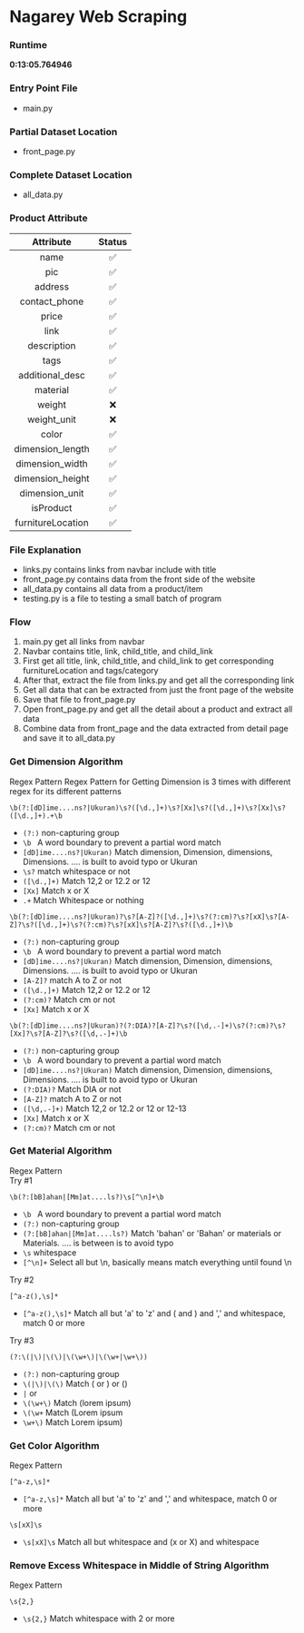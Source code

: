 # Nagarey Web Scraping

### Runtime

**0:13:05.764946**

### Entry Point File

- main.py

### Partial Dataset Location

- front_page.py

### Complete Dataset Location

- all_data.py

### Product Attribute

|     Attribute     | Status |
| :---------------: | :----: |
|       name        |   ✅   |
|        pic        |   ✅   |
|      address      |   ✅   |
|   contact_phone   |   ✅   |
|       price       |   ✅   |
|       link        |   ✅   |
|    description    |   ✅   |
|       tags        |   ✅   |
|  additional_desc  |   ✅   |
|     material      |   ✅   |
|      weight       |   ❌   |
|    weight_unit    |   ❌   |
|       color       |   ✅   |
| dimension_length  |   ✅   |
|  dimension_width  |   ✅   |
| dimension_height  |   ✅   |
|  dimension_unit   |   ✅   |
|     isProduct     |   ✅   |
| furnitureLocation |   ✅   |

### File Explanation

- links.py contains links from navbar include with title
- front_page.py contains data from the front side of the website
- all_data.py contains all data from a product/item
- testing.py is a file to testing a small batch of program

### Flow

1. main.py get all links from navbar
2. Navbar contains title, link, child_title, and child_link
3. First get all title, link, child_title, and child_link to get corresponding furnitureLocation and tags/category
4. After that, extract the file from links.py and get all the corresponding link
5. Get all data that can be extracted from just the front page of the website
6. Save that file to front_page.py
7. Open front_page.py and get all the detail about a product and extract all data
8. Combine data from front_page and the data extracted from detail page and save it to all_data.py

### Get Dimension Algorithm

Regex Pattern
Regex Pattern for Getting Dimension is 3 times with different regex for its different patterns

```
\b(?:[dD]ime....ns?|Ukuran)\s?([\d.,]+)\s?[Xx]\s?([\d.,]+)\s?[Xx]\s?([\d.,]+).+\b
```

- `(?:)` non-capturing group
- `\b ` A word boundary to prevent a partial word match
- `[dD]ime....ns?|Ukuran)` Match dimension, Dimension, dimensions, Dimensions. .... is built to avoid typo or Ukuran
- `\s?` match whitespace or not
- `([\d.,]+)` Match 12,2 or 12.2 or 12
- `[Xx]` Match x or X
- `.+` Match Whitespace or nothing

```
\b(?:[dD]ime....ns?|Ukuran)?\s?[A-Z]?([\d.,]+)\s?(?:cm)?\s?[xX]\s?[A-Z]?\s?([\d.,]+)\s?(?:cm)?\s?[xX]\s?[A-Z]?\s?([\d.,]+)\b
```

- `(?:)` non-capturing group
- `\b ` A word boundary to prevent a partial word match
- `[dD]ime....ns?|Ukuran)` Match dimension, Dimension, dimensions, Dimensions. .... is built to avoid typo or Ukuran
- `[A-Z]?` match A to Z or not
- `([\d.,]+)` Match 12,2 or 12.2 or 12
- `(?:cm)?` Match cm or not
- `[Xx]` Match x or X

```
\b(?:[dD]ime....ns?|Ukuran)?(?:DIA)?[A-Z]?\s?([\d,.-]+)\s?(?:cm)?\s?[Xx]?\s?[A-Z]?\s?([\d,.-]+)\b
```

- `(?:)` non-capturing group
- `\b ` A word boundary to prevent a partial word match
- `[dD]ime....ns?|Ukuran)` Match dimension, Dimension, dimensions, Dimensions. .... is built to avoid typo or Ukuran
- `(?:DIA)?` Match DIA or not
- `[A-Z]?` match A to Z or not
- `([\d,.-]+)` Match 12,2 or 12.2 or 12 or 12-13
- `[Xx]` Match x or X
- `(?:cm)?` Match cm or not

### Get Material Algorithm

Regex Pattern <br/>
Try #1

```
\b(?:[bB]ahan|[Mm]at....ls?)\s[^\n]+\b
```

- `\b ` A word boundary to prevent a partial word match
- `(?:)` non-capturing group
- `(?:[bB]ahan|[Mm]at....ls?)` Match 'bahan' or 'Bahan' or materials or Materials. .... is between is to avoid typo
- `\s` whitespace
- `[^\n]+` Select all but \n, basically means match everything until found \n

Try #2

```
[^a-z(),\s]*
```

- `[^a-z(),\s]*` Match all but 'a' to 'z' and ( and ) and ',' and whitespace, match 0 or more

Try #3

```
(?:\(|\)|\(\)|\(\w+\)|\(\w+|\w+\))
```

- `(?:)` non-capturing group
- `\(|\)|\(\)` Match ( or ) or ()
- `|` or
- `\(\w+\)` Match (lorem ipsum)
- `\(\w+` Match (Lorem ipsum
- `\w+\)` Match Lorem ipsum)

### Get Color Algorithm

Regex Pattern

```
[^a-z,\s]*
```

- `[^a-z,\s]*` Match all but 'a' to 'z' and ',' and whitespace, match 0 or more

```
\s[xX]\s
```

- `\s[xX]\s` Match all but whitespace and (x or X) and whitespace

### Remove Excess Whitespace in Middle of String Algorithm

Regex Pattern

```
\s{2,}
```

- `\s{2,}` Match whitespace with 2 or more
